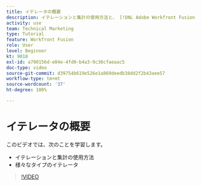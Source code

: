 ```yaml
---
title: イテレータの概要
description: イテレーションと集計の使用方法と、 [!DNL Adobe Workfront Fusion] の様々なタイプのイテレータについて説明します。
activity: use
team: Technical Marketing
type: Tutorial
feature: Workfront Fusion
role: User
level: Beginner
kt: 9018
exl-id: a790156d-e04e-4fd0-b4a3-9c30cfaeaac5
doc-type: video
source-git-commit: d39754b619e526e1a869deedb38dd2f2b43aee57
workflow-type: tm+mt
source-wordcount: '37'
ht-degree: 100%

---
```


# イテレータの概要

このビデオでは、次のことを学習します。

* イテレーションと集計の使用方法
* 様々なタイプのイテレータ

>[!VIDEO](https://video.tv.adobe.com/v/335277/?quality=12)
